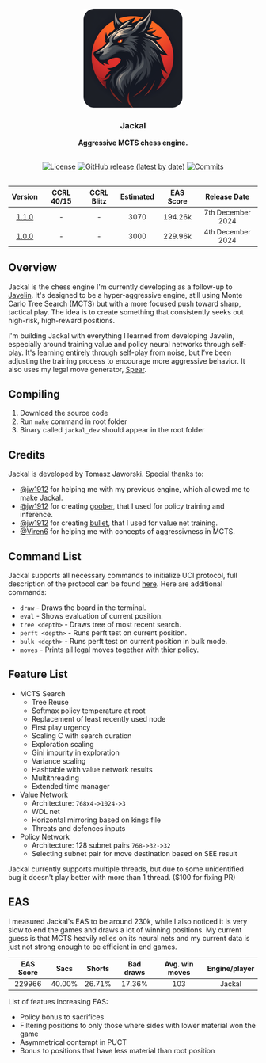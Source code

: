 <div align="center">

<img
  width="200"
  alt="Jackal Logo"
  src=".readme/logos/logo_rounded_corners.png">
 
<h3>Jackal</h3>
<b>Aggressive MCTS chess engine.</b>
<br>
<br>

[![License](https://img.shields.io/github/license/TomaszJaworski777/Jackal?style=for-the-badge)](https://opensource.org/license/gpl-3-0)
[![GitHub release (latest by date)](https://img.shields.io/github/v/release/TomaszJaworski777/Jackal?style=for-the-badge)](https://github.com/TomaszJaworski777/Jackal/releases/latest)
[![Commits](https://img.shields.io/github/commits-since/TomaszJaworski777/Jackal/latest?style=for-the-badge)](https://github.com/TomaszJaworski777/Jackal/commits/main)
<br>
<br>

| Version | CCRL 40/15 | CCRL Blitz | Estimated | EAS Score | Release Date |
| :-: | :-: | :-: | :-: | :-: | :-: |
| [1.1.0](https://github.com/TomaszJaworski777/Jackal/releases/tag/1.0.0) | - | - | 3070 | 194.26k | 7th December 2024 |
| [1.0.0](https://github.com/TomaszJaworski777/Jackal/releases/tag/1.0.0) | - | - | 3000 | 229.96k | 4th December 2024 |

</div>

## Overview
Jackal is the chess engine I'm currently developing as a follow-up to [Javelin](https://github.com/TomaszJaworski777/Javelin). It's designed to be a hyper-aggressive engine, still using Monte Carlo Tree Search (MCTS) but with a more focused push toward sharp, tactical play. The idea is to create something that consistently seeks out high-risk, high-reward positions.

I'm building Jackal with everything I learned from developing Javelin, especially around training value and policy neural networks through self-play. It's learning entirely through self-play from noise, but I’ve been adjusting the training process to encourage more aggressive behavior. It also uses my legal move generator, [Spear](https://github.com/TomaszJaworski777/Spear).

## Compiling
1. Download the source code
2. Run `make` command in root folder
3. Binary called `jackal_dev` should appear in the root folder

## Credits
Jackal is developed by Tomasz Jaworski. Special thanks to:

* [@jw1912](https://github.com/jw1912) for helping me with my previous engine, which allowed me to make Jackal.
* [@jw1912](https://github.com/jw1912) for creating [goober](https://github.com/jw1912/goober), that I used for policy training and inference.
* [@jw1912](https://github.com/jw1912) for creating [bullet](https://github.com/jw1912/bullet), that I used for value net training.
* [@Viren6](https://github.com/Viren6) for helping me with concepts of aggressivness in MCTS.

## Command List
Jackal supports all necessary commands to initialize UCI protocol, full description of the protocol can be found [here](https://gist.github.com/DOBRO/2592c6dad754ba67e6dcaec8c90165bf). Here are additional commands:
* `draw` - Draws the board in the terminal.
* `eval` - Shows evaluation of current position.
* `tree <depth>` - Draws tree of most recent search.
* `perft <depth>` - Runs perft test on current position.
* `bulk <depth>` - Runs perft test on current position in bulk mode.
* `moves` - Prints all legal moves together with thier policy.

## Feature List
* MCTS Search
   * Tree Reuse
   * Softmax policy temperature at root
   * Replacement of least recently used node
   * First play urgency
   * Scaling C with search duration
   * Exploration scaling
   * Gini impurity in exploration
   * Variance scaling
   * Hashtable with value network results
   * Multithreading
   * Extended time manager
* Value Network
   * Architecture: `768x4->1024->3`
   * WDL net
   * Horizontal mirroring based on kings file
   * Threats and defences inputs
* Policy Network
   * Architecture: 128 subnet pairs `768->32->32`
   * Selecting subnet pair for move destination based on SEE result

Jackal currently supports multiple threads, but due to some unidentified bug it doesn't play better with more than 1 thread. ($100 for fixing PR)

## EAS
I measured Jackal's EAS to be around 230k, while I also noticed it is very slow to end the games and draws a lot of winning positions. My current guess is that MCTS heavily relies on its neural nets and my current data is just not strong enough to be efficient in end games.

| EAS Score| Sacs | Shorts | Bad draws | Avg. win moves  | Engine/player  |
| :-: | :-: | :-: | :-: | :-: | :-: |
| 229966 | 40.00% | 26.71% | 17.36% | 103 | Jackal |

List of featues increasing EAS:
- Policy bonus to sacrifices
- Filtering positions to only those where sides with lower material won the game
- Asymmetrical contempt in PUCT
- Bonus to positions that have less material than root position
